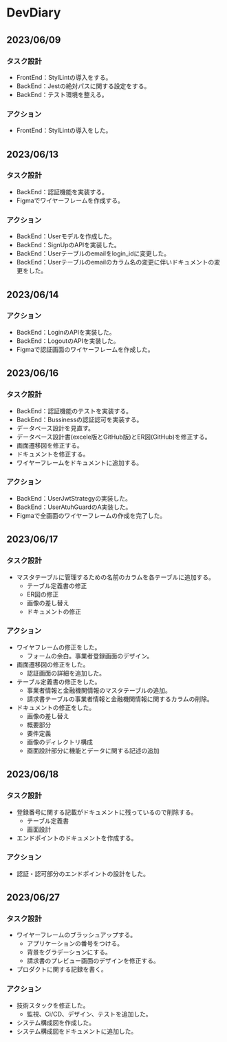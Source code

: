 # DevDiary

## 2023/06/09　　
### タスク設計  
- FrontEnd：StylLintの導入をする。
- BackEnd：Jestの絶対パスに関する設定をする。
- BackEnd：テスト環境を整える。

### アクション
- FrontEnd：StylLintの導入をした。

## 2023/06/13　　
### タスク設計  
- BackEnd：認証機能を実装する。
- Figmaでワイヤーフレームを作成する。

### アクション
- BackEnd：Userモデルを作成した。
- BackEnd：SignUpのAPIを実装した。
- BackEnd：Userテーブルのemailをlogin_idに変更した。
- BackEnd：Userテーブルのemailのカラム名の変更に伴いドキュメントの変更をした。

## 2023/06/14　　
### アクション
- BackEnd：LoginのAPIを実装した。
- BackEnd：LogoutのAPIを実装した。
- Figmaで認証画面のワイヤーフレームを作成した。

## 2023/06/16  　
### タスク設計
- BackEnd：認証機能のテストを実装する。
- BackEnd：Bussinessの認証認可を実装する。
- データベース設計を見直す。
- データベース設計書(excele版とGitHub版)とER図(GitHub)を修正する。
- 画面遷移図を修正する。
- ドキュメントを修正する。
- ワイヤーフレームをドキュメントに追加する。

### アクション
- BackEnd：UserJwtStrategyの実装した。
- BackEnd：UserAtuhGuardのA実装した。
- Figmaで全画面のワイヤーフレームの作成を完了した。

## 2023/06/17  　
### タスク設計
- マスタテーブルに管理するための名前のカラムを各テーブルに追加する。
  - テーブル定義書の修正
  - ER図の修正
  - 画像の差し替え
  - ドキュメントの修正

### アクション
- ワイヤフレームの修正をした。
  - フォームの余白。事業者登録画面のデザイン。
- 画面遷移図の修正をした。
  - 認証画面の詳細を追加した。
- テーブル定義書の修正をした。
  - 事業者情報と金融機関情報のマスタテーブルの追加。
  - 請求書テーブルの事業者情報と金融機関情報に関するカラムの削除。
- ドキュメントの修正をした。
  - 画像の差し替え
  - 概要部分
  - 要件定義
  - 画像のディレクトリ構成
  - 画面設計部分に機能とデータに関する記述の追加

## 2023/06/18  　
### タスク設計
- 登録番号に関する記載がドキュメントに残っているので削除する。
  - テーブル定義書
  - 画面設計
- エンドポイントのドキュメントを作成する。

### アクション
- 認証・認可部分のエンドポイントの設計をした。

## 2023/06/27  　
### タスク設計
- ワイヤーフレームのブラッシュアップする。
  - アプリケーションの番号をつける。
  - 背景をグラデーションにする。
  - 請求書のプレビュー画面のデザインを修正する。
- プロダクトに関する記録を書く。

### アクション
- 技術スタックを修正した。
  - 監視、Ci/CD、デザイン、テストを追加した。
- システム構成図を作成した。
- システム構成図をドキュメントに追加した。
